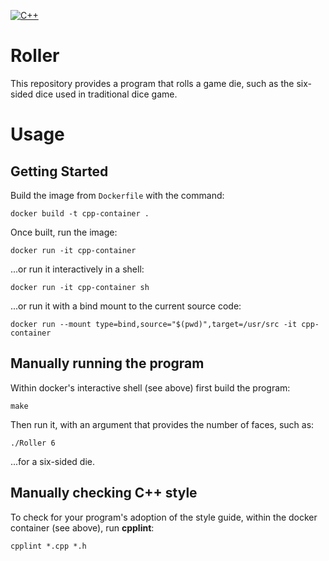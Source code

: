 [![C++](https://github.com/rohitraut18/Roller/actions/workflows/actions.yml/badge.svg)](https://github.com/rohitraut18/Roller/actions/workflows/actions.yml)


# Roller

This repository provides a program that rolls a game die, such as the
six-sided dice used in traditional dice game.

# Usage

## Getting Started

Build the image from `Dockerfile` with the command:

`docker build -t cpp-container .`

Once built, run the image:

`docker run -it cpp-container`

...or run it interactively in a shell:

`docker run -it cpp-container sh`

...or run it with a bind mount to the current source code:

`docker run --mount type=bind,source="$(pwd)",target=/usr/src -it cpp-container`

## Manually running the program

Within docker's interactive shell (see above) first build the program:

`make`

Then run it, with an argument that provides the number of faces, such as:

`./Roller 6`

...for a six-sided die.

## Manually checking C++ style

To check for your program's adoption of the style guide, within the docker
container (see above), run **cpplint**:

`cpplint *.cpp *.h`

